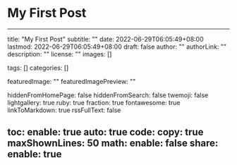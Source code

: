 # My First Post

---
title: "My First Post"
subtitle: ""
date: 2022-06-29T06:05:49+08:00
lastmod: 2022-06-29T06:05:49+08:00
draft: false
author: ""
authorLink: ""
description: ""
license: ""
images: []

tags: []
categories: []

featuredImage: ""
featuredImagePreview: ""

hiddenFromHomePage: false
hiddenFromSearch: false
twemoji: false
lightgallery: true
ruby: true
fraction: true
fontawesome: true
linkToMarkdown: true
rssFullText: false

toc:
  enable: true
  auto: true
code:
  copy: true
  maxShownLines: 50
math:
  enable: false
share:
  enable: true
---

